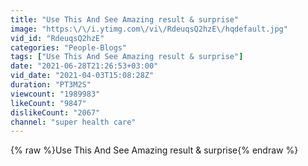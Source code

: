 ```yaml
---
title: "Use This And See Amazing result & surprise"
image: "https:\/\/i.ytimg.com\/vi\/RdeuqsQ2hzE\/hqdefault.jpg"
vid_id: "RdeuqsQ2hzE"
categories: "People-Blogs"
tags: ["Use This And See Amazing result & surprise"]
date: "2021-06-28T21:26:53+03:00"
vid_date: "2021-04-03T15:08:28Z"
duration: "PT3M2S"
viewcount: "1989983"
likeCount: "9847"
dislikeCount: "2067"
channel: "super health care"
---
```

{% raw %}Use This And See Amazing result &amp; surprise{% endraw %}
